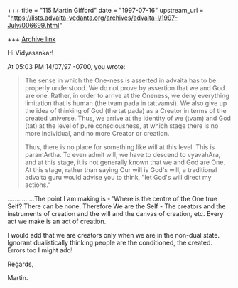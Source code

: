 +++
title = "115 Martin Gifford"
date = "1997-07-16"
upstream_url = "https://lists.advaita-vedanta.org/archives/advaita-l/1997-July/006699.html"

+++
[Archive link](https://lists.advaita-vedanta.org/archives/advaita-l/1997-July/006699.html)

Hi Vidyasankar!

At 05:03 PM 14/07/97 -0700, you wrote:

>The sense in which the One-ness is asserted in advaita has to be properly
>understood. We do not prove by assertion that we and God are one. Rather,
>in order to arrive at the Oneness, we deny everything limitation that is
>human (the tvam pada in tattvamsi). We also give up the idea of thinking
>of God (the tat pada) as a Creator in terms of the created universe. Thus,
>we arrive at the identity of we (tvam) and God (tat) at the level of pure
>consciousness, at which stage there is no more individual, and no more
>Creator or creation.
>
>Thus, there is no place for something like will at this level. This is
>paramArtha. To even admit will, we have to descend to vyavahAra, and at
>this stage, it is not generally known that we and God are One. At this
>stage, rather than saying Our will is God's will, a traditional advaita
>guru would advise you to think, "let God's will direct my actions."


...............The point I am making is - 'Where is the centre of the One
true Self? There can be none. Therefore We are the Self - The creators and
the instruments of creation and the will and the canvas of creation, etc.
Every act we make is an act of creation.

I would add that we are creators only when we are in the non-dual state.
Ignorant dualistically thinking people are the conditioned, the created.
Errors too I might add!

Regards,

Martin.

